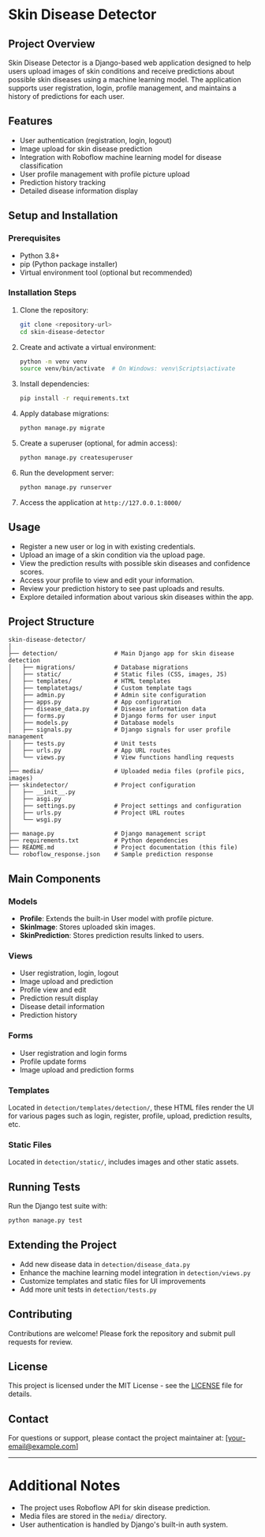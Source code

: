 # Skin Disease Detector

## Project Overview
Skin Disease Detector is a Django-based web application designed to help users upload images of skin conditions and receive predictions about possible skin diseases using a machine learning model. The application supports user registration, login, profile management, and maintains a history of predictions for each user.

## Features
- User authentication (registration, login, logout)
- Image upload for skin disease prediction
- Integration with Roboflow machine learning model for disease classification
- User profile management with profile picture upload
- Prediction history tracking
- Detailed disease information display

## Setup and Installation

### Prerequisites
- Python 3.8+
- pip (Python package installer)
- Virtual environment tool (optional but recommended)

### Installation Steps
1. Clone the repository:
   ```bash
   git clone <repository-url>
   cd skin-disease-detector
   ```

2. Create and activate a virtual environment:
   ```bash
   python -m venv venv
   source venv/bin/activate  # On Windows: venv\Scripts\activate
   ```

3. Install dependencies:
   ```bash
   pip install -r requirements.txt
   ```

4. Apply database migrations:
   ```bash
   python manage.py migrate
   ```

5. Create a superuser (optional, for admin access):
   ```bash
   python manage.py createsuperuser
   ```

6. Run the development server:
   ```bash
   python manage.py runserver
   ```

7. Access the application at `http://127.0.0.1:8000/`

## Usage
- Register a new user or log in with existing credentials.
- Upload an image of a skin condition via the upload page.
- View the prediction results with possible skin diseases and confidence scores.
- Access your profile to view and edit your information.
- Review your prediction history to see past uploads and results.
- Explore detailed information about various skin diseases within the app.

## Project Structure

```
skin-disease-detector/
│
├── detection/                # Main Django app for skin disease detection
│   ├── migrations/           # Database migrations
│   ├── static/               # Static files (CSS, images, JS)
│   ├── templates/            # HTML templates
│   ├── templatetags/         # Custom template tags
│   ├── admin.py              # Admin site configuration
│   ├── apps.py               # App configuration
│   ├── disease_data.py       # Disease information data
│   ├── forms.py              # Django forms for user input
│   ├── models.py             # Database models
│   ├── signals.py            # Django signals for user profile management
│   ├── tests.py              # Unit tests
│   ├── urls.py               # App URL routes
│   └── views.py              # View functions handling requests
│
├── media/                    # Uploaded media files (profile pics, images)
├── skindetector/             # Project configuration
│   ├── __init__.py
│   ├── asgi.py
│   ├── settings.py           # Project settings and configuration
│   ├── urls.py               # Project URL routes
│   └── wsgi.py
│
├── manage.py                 # Django management script
├── requirements.txt          # Python dependencies
├── README.md                 # Project documentation (this file)
└── roboflow_response.json    # Sample prediction response
```

## Main Components

### Models
- **Profile**: Extends the built-in User model with profile picture.
- **SkinImage**: Stores uploaded skin images.
- **SkinPrediction**: Stores prediction results linked to users.

### Views
- User registration, login, logout
- Image upload and prediction
- Profile view and edit
- Prediction result display
- Disease detail information
- Prediction history

### Forms
- User registration and login forms
- Profile update forms
- Image upload and prediction forms

### Templates
Located in `detection/templates/detection/`, these HTML files render the UI for various pages such as login, register, profile, upload, prediction results, etc.

### Static Files
Located in `detection/static/`, includes images and other static assets.

## Running Tests
Run the Django test suite with:
```bash
python manage.py test
```

## Extending the Project
- Add new disease data in `detection/disease_data.py`
- Enhance the machine learning model integration in `detection/views.py`
- Customize templates and static files for UI improvements
- Add more unit tests in `detection/tests.py`

## Contributing
Contributions are welcome! Please fork the repository and submit pull requests for review.

## License
This project is licensed under the MIT License - see the [LICENSE](LICENSE) file for details.

## Contact
For questions or support, please contact the project maintainer at: [your-email@example.com]

---

# Additional Notes
- The project uses Roboflow API for skin disease prediction.
- Media files are stored in the `media/` directory.
- User authentication is handled by Django's built-in auth system.
